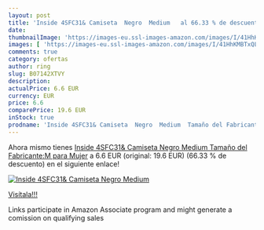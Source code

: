 ```yaml
---
layout: post
title: 'Inside 4SFC31& Camiseta  Negro  Medium   al 66.33 % de descuento'
date: 
thumbnailImage: 'https://images-eu.ssl-images-amazon.com/images/I/41HhKMBTxQL._SL200_.jpg'
images: [ 'https://images-eu.ssl-images-amazon.com/images/I/41HhKMBTxQL._SL200_.jpg' ]
comments: true
category: ofertas
author: ring
slug: B07142XTVY
description:
actualPrice: 6.6 EUR
currency: EUR
price: 6.6
comparePrice: 19.6 EUR
inStock: true
prodname: 'Inside 4SFC31& Camiseta  Negro  Medium  Tamaño del Fabricante:M  para Mujer'
---
```


Ahora mismo tienes [Inside 4SFC31& Camiseta  Negro  Medium  Tamaño del Fabricante:M  para Mujer](https://www.amazon.es/dp/B07142XTVY/?tag=tolees-21) a 6.6 EUR (original: 19.6 EUR) (66.33 %  de descuento) en el siguiente enlace!

[![Inside 4SFC31& Camiseta  Negro  Medium  ](https://images-eu.ssl-images-amazon.com/images/I/41HhKMBTxQL._SL200_.jpg)](https://www.amazon.es/dp/B07142XTVY/?tag=tolees-21)

[Visítala!!!](https://www.amazon.es/dp/B07142XTVY/?tag=tolees-21)

Links participate in Amazon Associate program and might generate a comission on qualifying sales
